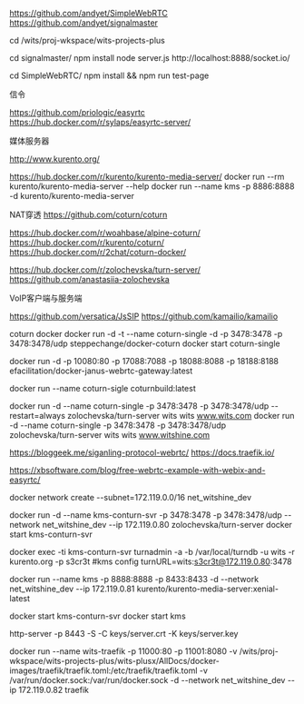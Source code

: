 https://github.com/andyet/SimpleWebRTC
https://github.com/andyet/signalmaster


cd /wits/proj-wkspace/wits-projects-plus

cd signalmaster/
npm install
node server.js
http://localhost:8888/socket.io/


cd SimpleWebRTC/
npm install && npm run test-page

信令

https://github.com/priologic/easyrtc
https://hub.docker.com/r/sylaps/easyrtc-server/

媒体服务器

http://www.kurento.org/

https://hub.docker.com/r/kurento/kurento-media-server/
docker run --rm kurento/kurento-media-server --help
docker run --name kms -p 8886:8888 -d kurento/kurento-media-server

NAT穿透
https://github.com/coturn/coturn

https://hub.docker.com/r/woahbase/alpine-coturn/
https://hub.docker.com/r/kurento/coturn/
https://hub.docker.com/r/2chat/coturn-docker/

https://hub.docker.com/r/zolochevska/turn-server/
https://github.com/anastasiia-zolochevska


VoIP客户端与服务端

https://github.com/versatica/JsSIP
https://github.com/kamailio/kamailio

coturn docker
docker run -d -t --name coturn-single -d -p 3478:3478 -p 3478:3478/udp steppechange/docker-coturn
docker start coturn-single

docker run -d -p 10080:80 -p 17088:7088 -p 18088:8088 -p 18188:8188 efacilitation/docker-janus-webrtc-gateway:latest

docker run --name coturn-sigle coturnbuild:latest


docker run -d  --name coturn-single -p 3478:3478 -p 3478:3478/udp --restart=always zolochevska/turn-server wits wits www.wits.com
docker run -d  --name coturn-single -p 3478:3478 -p 3478:3478/udp zolochevska/turn-server wits wits www.witshine.com


https://bloggeek.me/siganling-protocol-webrtc/
https://docs.traefik.io/

https://xbsoftware.com/blog/free-webrtc-example-with-webix-and-easyrtc/







docker network create --subnet=172.119.0.0/16 net_witshine_dev

docker run -d  --name kms-conturn-svr  -p 3478:3478 -p 3478:3478/udp --network net_witshine_dev --ip 172.119.0.80 zolochevska/turn-server
docker start kms-conturn-svr

docker exec -ti kms-conturn-svr turnadmin -a -b /var/local/turndb -u wits -r kurento.org -p s3cr3t
#kms config
turnURL=wits:s3cr3t@172.119.0.80:3478

docker run --name kms -p 8888:8888 -p 8433:8433 -d --network net_witshine_dev --ip 172.119.0.81 kurento/kurento-media-server:xenial-latest

docker start kms-conturn-svr
docker start kms


http-server -p 8443 -S -C keys/server.crt -K keys/server.key

docker run --name wits-traefik -p 11000:80 -p 11001:8080 -v /wits/proj-wkspace/wits-projects-plus/wits-plusx/AllDocs/docker-images/traefik/traefik.toml:/etc/traefik/traefik.toml -v /var/run/docker.sock:/var/run/docker.sock  -d --network net_witshine_dev --ip 172.119.0.82 traefik





